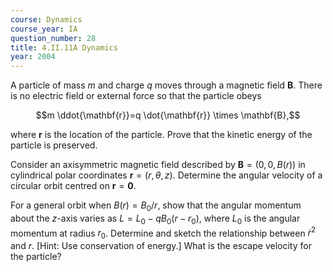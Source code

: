 ```yaml
---
course: Dynamics
course_year: IA
question_number: 28
title: 4.II.11A Dynamics
year: 2004
---
```



A particle of mass $m$ and charge $q$ moves through a magnetic field $\mathbf{B}$. There is no electric field or external force so that the particle obeys

$$m \ddot{\mathbf{r}}=q \dot{\mathbf{r}} \times \mathbf{B},$$

where $\mathbf{r}$ is the location of the particle. Prove that the kinetic energy of the particle is preserved.

Consider an axisymmetric magnetic field described by $\mathbf{B}=(0,0, B(r))$ in cylindrical polar coordinates $\mathbf{r}=(r, \theta, z)$. Determine the angular velocity of a circular orbit centred on $\mathbf{r}=\mathbf{0}$.

For a general orbit when $B(r)=B_{0} / r$, show that the angular momentum about the $z$-axis varies as $L=L_{0}-q B_{0}\left(r-r_{0}\right)$, where $L_{0}$ is the angular momentum at radius $r_{0}$. Determine and sketch the relationship between $\dot{r}^{2}$ and $r$. [Hint: Use conservation of energy.] What is the escape velocity for the particle?